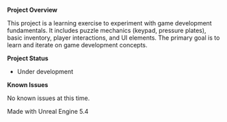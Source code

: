 **Project Overview**

This project is a learning exercise to experiment with game development fundamentals. It includes puzzle mechanics (keypad, pressure plates), basic inventory, player interactions, and UI elements. The primary goal is to learn and iterate on game development concepts.

**Project Status**

- Under development

**Known Issues**

No known issues at this time.


Made with Unreal Engine 5.4
